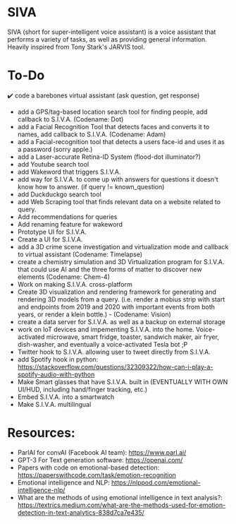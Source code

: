 # SIVA
SIVA (short for super-intelligent voice assistant) is a voice assistant that performs a variety of tasks, as well as providing general information. Heavily inspired from Tony Stark's JARVIS tool.

# To-Do
✔️ code a barebones virtual assistant (ask question, get response)
- add a GPS/tag-based location search tool for finding people, add callback to S.I.V.A. (Codename: Dot)
- add a Facial Recognition Tool that detects faces and converts it to names, add callback to S.I.V.A. (Codename: Adam)
- add a Facial-recognition tool that detects a users face-id and uses it as a password (sorry apple.)
- add a Laser-accurate Retina-ID System (flood-dot illuminator?) 
- add Youtube search tool
- add Wakeword that triggers S.I.V.A.
- add way for S.I.V.A. to come up with answers for questions it doesn't know how to answer. (if query != known_question)
- add Duckduckgo search tool
- add Web Scraping tool that finds relevant data on a website related to query.
- Add recommendations for queries
- Add renaming feature for wakeword
- Prototype UI for S.I.V.A.
- Create a UI for S.I.V.A.
- add a 3D crime scene investigation and virtualization mode and callback to virtual assistant (Codename: Timelapse) 
- create a chemistry simulation and 3D Virtualization program for S.I.V.A. that could use AI and the three forms of matter to discover new elements (Codename: Chem-4)
- Work on making S.I.V.A. cross-platform
- Create 3D visualization and rendering framework for generating and rendering 3D models from a query. (i.e. render a mobius strip with start and endpoints from 2019 and 2020 with important events from both years, or render a klein bottle.) - (Codename: Vision)
- create a data server for S.I.V.A. as well as a backup on external storage
- work on IoT devices and impementing S.I.V.A. into the home. Voice-activated microwave, smart fridge, toaster, sandwich maker, air fryer, dish-washer, and eventually a voice-activated Tesla bot ;P
- Twitter hook to S.I.V.A. allowing user to tweet directly from S.I.V.A. 
- add Spotify hook in python: https://stackoverflow.com/questions/32309322/how-can-i-play-a-spotify-audio-with-python
- Make Smart glasses that have S.I.V.A. built in (EVENTUALLY WITH OWN UI/HUD, including hand/finger tracking, etc.)
- Embed S.I.V.A. into a smartwatch
- Make S.I.V.A. multilingual

# Resources:
- ParlAI for convAI (Facebook AI team): https://www.parl.ai/
- GPT-3 For Text generation software: https://openai.com/
- Papers with code on emotional-based detection: https://paperswithcode.com/task/emotion-recognition
- Emotional intelligence and NLP: https://nlppod.com/emotional-intelligence-nlp/
- What are the methods of using emotional intelligence in text analysis?: https://textrics.medium.com/what-are-the-methods-used-for-emotion-detection-in-text-analytics-838d7ca7e435/
